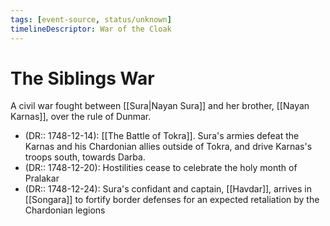 ```yaml
---
tags: [event-source, status/unknown]
timelineDescriptor: War of the Cloak
---
```


# The Siblings War

A civil war fought between [[Sura|Nayan Sura]] and her brother, [[Nayan Karnas]], over the rule of Dunmar.

- (DR:: 1748-12-14): [[The Battle of Tokra]]. Sura's armies defeat the Karnas and his Chardonian allies outside of Tokra, and drive Karnas's troops south, towards Darba. 
- (DR:: 1748-12-20): Hostilities cease to celebrate the holy month of Pralakar
- (DR:: 1748-12-24): Sura's confidant and captain, [[Havdar]], arrives in [[Songara]] to fortify border defenses for an expected retaliation by the Chardonian legions